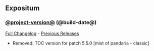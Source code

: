 ## Expositum
### [@project-version@](https://github.com/wow-addon-dev/Expositum/tree/@project-version@) (@build-date@)
[Full Changelog](@full-changelog@) - [Previous Releases](https://github.com/wow-addon-dev/Expositum/releases)

- Removed: TOC version for patch 5.5.0 [mist of pandaria - classic]
